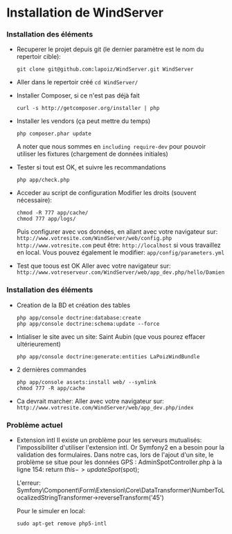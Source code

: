 Installation de WindServer
=======================

### Installation des éléments 

* Recuperer le projet depuis git (le dernier paramètre est le nom du repertoir cible):

	```
	git clone git@github.com:lapoiz/WindServer.git WindServer
	```

* Aller dans le repertoir créé
	```cd WindServer/```

* Installer Composer, si ce n'est pas déjà fait
	```
	curl -s http://getcomposer.org/installer | php
	```

* Installer les vendors (ça peut mettre du temps)
	```
	php composer.phar update
	```
	A noter que nous sommes en `including require-dev` pour pouvoir utiliser les fixtures (chargement de données initiales)


* Tester si tout est OK, et suivre les recommandations 
	```
	php app/check.php
	```


* Acceder au script de configuration
	Modifier les droits (souvent nécessaire):
	```
	chmod -R 777 app/cache/
	chmod 777 app/logs/
	```

	Puis configurer avec vos données, en allant avec votre navigateur sur:
	`http://www.votresite.com/WindServer/web/config.php`
	`http://www.votresite.com` peut être: `http://localhost` si vous travaillez en local.
	Vous pouvez également le modifier: `app/config/parameters.yml`


* Test que toous est OK
	Aller avec votre navigateur sur: `http://www.votreserveur.com/WindServer/web/app_dev.php/hello/Damien`

### Installation des éléments 

* Creation de la BD et création des tables
	```
	php app/console doctrine:database:create
	php app/console doctrine:schema:update --force
	```

* Intialiser le site avec un site: Saint Aubin (que vous pourez effacer ultérieurement)
	```
	php app/console doctrine:generate:entities LaPoizWindBundle
	```

* 2 dernières commandes 
	```
	php app/console assets:install web/ --symlink
	chmod 777 -R app/cache
	```

* Ca devrait marcher:
	Aller avec votre navigateur sur: `http://www.votresite.com/WindServer/web/app_dev.php/index`


### Problème actuel

* Extension intl
	Il existe un problème pour les serveurs mutualisés: l'impossibiliter d'utiliser l'extension intl.
	Or Symfony2 en a besoin pour la validation des formulaires.
	Dans notre cas,	lors de l'ajout d'un site, le problème se situe pour les données GPS :
	AdminSpotController.php à la ligne 154: return $this->updateSpot($spot); 

	L'erreur:
	Symfony\Component\Form\Extension\Core\DataTransformer\NumberToLocalizedStringTransformer->reverseTransform('45')

	Pour le simuler en local: 
	```
	sudo apt-get remove php5-intl
	```


